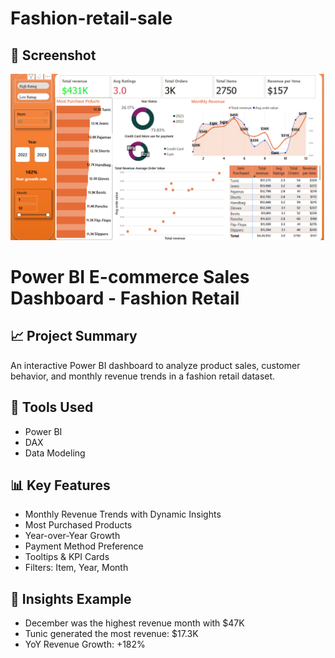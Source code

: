 # Fashion-retail-sale

## 📸 Screenshot
![Dashboard](https://github.com/saurav190101/Fashion-retail-sale/blob/main/Screenshot%202025-06-07%20161531.png)

# Power BI E-commerce Sales Dashboard - Fashion Retail

## 📈 Project Summary
An interactive Power BI dashboard to analyze product sales, customer behavior, and monthly revenue trends in a fashion retail dataset.

## 🔧 Tools Used
- Power BI
- DAX
- Data Modeling

## 📊 Key Features
- Monthly Revenue Trends with Dynamic Insights
- Most Purchased Products
- Year-over-Year Growth
- Payment Method Preference
- Tooltips & KPI Cards
- Filters: Item, Year, Month



## 🚀 Insights Example
- December was the highest revenue month with $47K
- Tunic generated the most revenue: $17.3K
- YoY Revenue Growth: +182%
